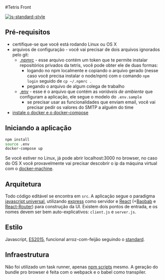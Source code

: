 #Tetris Front

[![js-standard-style](https://img.shields.io/badge/code%20style-standard-brightgreen.svg)](http://standardjs.com/)

## Pré-requisitos

- certifique-se que você está rodando Linux ou OS X
- arquivos de configuração - você vai precisar de dois arquivos ignorados pelo git:
    - [.npmrc](https://www.npmjs.com/private-modules#logging-in) - esse arquivo contém um token que te permite instalar repositórios privados da tetris, você pode obter ele de duas formas:
        - logando no npm localmente e copiando o arquivo gerado (nesse caso você precisa instalar o node/npm) com o comando `npm login` seguido de `cp ~/.npmrc .`
        - pegando o arquivo de algum colega de trabalho
    - [.env](https://github.com/motdotla/dotenv) - esse é o arquivo que contém as _variáveis de ambiente_ que configuram a aplicação, ele segue o modelo do `.env.sample` 
        - se precisar usar as funcionalidades que enviam email, você vai precisar pedir os valores do SMTP a alguém do time
- [instale o docker e o docker-compose](https://docs.docker.com/)

## Iniciando a aplicação

```sh
npm install
source .env
docker-compose up
```

Se você estiver no Linux, já pode abrir localhost:3000 no browser, no caso do OS X você provavelmente vai precisar descobrir o ip da máquina virtual com o [docker-machine](https://docs.docker.com/machine/get-started/).

## Arquitetura

Todo código editável se encontra em `src`. A aplicação segue o paradigma [javascript universal](https://strongloop.com/strongblog/the-foundations-of-universal-or-isomorphic-javascript/), utilizando [express](http://expressjs.com/) como servidor e [React](https://facebook.github.io/react) (+[Baobab](http://npmjs.com/baobab) e [React-Router](http://npmjs.com/react-router)) para construção da UI. Existem dois pontos de entrada, e os nomes devem ser bem auto-explicativos: `client.js` e `server.js`.

## Estilo

Javascript, [ES2015](https://babeljs.io/docs/learn-es2015/), funcional arroz-com-feijão seguindo o [standard](http://standardjs.com/). 

## Infraestrutura

Não foi utilizado um task runner, apenas [npm scripts](http://substack.net/task_automation_with_npm_run) mesmo. A geração do bundle pro browser é feita com o webpack e o babel como transpiler.